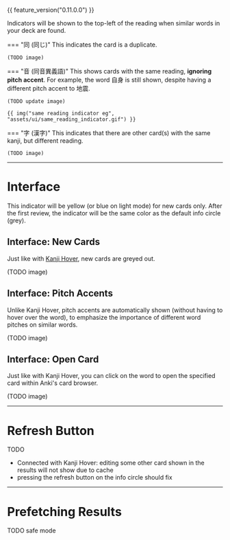 {{ feature_version("0.11.0.0") }}

Indicators will be shown to the top-left of the reading when similar words
in your deck are found.

=== "同 (同じ)"
    This indicates the card is a duplicate.

    (TODO image)

=== "音 (同音異義語)"
    This shows cards with the same reading, **ignoring pitch accent**.
    For example, the word 自身 is still shown,
    despite having a different pitch accent to 地震.

    (TODO update image)

    {{ img("same reading indicator eg", "assets/ui/same_reading_indicator.gif") }}

=== "字 (漢字)"
    This indicates that there are other card(s) with the same kanji,
    but different reading.

    (TODO image)



---


# Interface

This indicator will be yellow (or blue on light mode) for new cards only.
After the first review, the indicator will be the same color as the default info circle (grey).


## Interface: New Cards

Just like with [Kanji Hover](kanjihover.md), new cards are greyed out.

(TODO image)


## Interface: Pitch Accents

Unlike Kanji Hover, pitch accents are automatically shown
(without having to hover over the word), to emphasize the importance
of different word pitches on similar words.

(TODO image)

## Interface: Open Card

Just like with Kanji Hover, you can click on the word to open the
specified card within Anki's card browser.

(TODO image)

---


# Refresh Button

TODO
- Connected with Kanji Hover: editing some other card shown in the results
    will not show due to cache
- pressing the refresh button on the info circle should fix


---

# Prefetching Results

TODO safe mode


